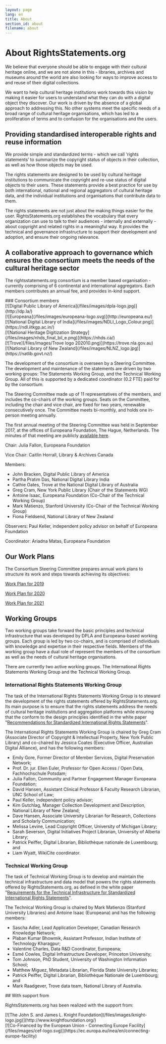 ```yaml
---
layout: page
lang: en
title: About
section_id: about
filename: about
---
```

# About RightsStatements.org

We believe that everyone should be able to engage with their cultural heritage online, and we are not alone in this - libraries, archives and museums around the world are also looking for ways to improve access to and reuse of their digital collections.

We want to help cultural heritage institutions work towards this vision by making it easier for users to understand what they can do with a digital object they discover. Our work is driven by the absence of a global approach to addressing this. No other systems meet the specific needs of a broad range of cultural heritage organisations, which has led to a proliferation of terms and to confusion for the organisations and the users.

## Providing standardised interoperable rights and reuse information

We provide simple and standardized terms - which we call ‘rights statements’ to summarize the copyright status of objects in their collection, as well as how those objects may be used.

The rights statements are designed to be used by cultural heritage institutions to communicate the copyright and re-use status of digital objects to their users. These statements provide a best practice for use by both  international, national and regional aggregators of cultural heritage data, and the individual institutions and organisations that contribute data to them.

The rights statements are not just about the making things easier for the user.  RightsStatements.org establishes the vocabulary that every organization can use to talk to their audiences - internally and externally - about copyright and related rights in a meaningful way. It provides the technical and governance infrastructure to support their development and adoption, and ensure their on­going relevance.

## A collaborative approach to governance which ensures the consortium meets the needs of the cultural heritage sector

The rightsstatements.org consortium is a member based organisation - currently comprising of 6 continental and international aggregators. Each members contributes an annual fee, and provides in-kind support.

<div class="box">
### Consortium members

<div class="row centered-text">
<div class="medium-4 columns logo">
[![Digital Public Library of America](/files/images/dpla-logo.jpg)](http://dp.la/)
</div>
<div class="medium-4 columns logo">
[![Europeana](/files/images/europeana-logo.svg)](http://europeana.eu/)
</div>
<div class="medium-4 columns logo">
[![National Digital Library of India](/files/images/NDLI_Logo_Colour.png)](https://ndl.iitkgp.ac.in/)
</div>
</div>
<div class="row centered-text">
<div class="medium-4 columns logo">
[![National Heritage Digitization Strategy](/files/images/nhds_final_bil_e.png)](https://nhds.ca/)
</div>
<div class="medium-4 columns logo">
[![Trove](/files/images/Trove logo 202010.png)](https://trove.nla.gov.au)
</div>
<div class="medium-4 columns logo">
[![National Library of New Zealand](/files/images/NLNZ_logo.jpg)](https://natlib.govt.nz/)
</div>
</div>
</div>

The development of the consortium is overseen by a Steering Committee.  The development and maintenance of the statements are driven by two working groups:  The Statements Working Group, and the Technical Working Group.  All of this is supported by a dedicated coordinator (0.2 FTE) paid for by the consortium.

The Steering Committee made up of 11 representatives of the members, and includes the co-chairs of the working groups.  Seats on the Committee, including the chair and vice chair, are fixed for two years, renewable consecutively once.  The Committee meets bi-monthly, and holds one in-person meeting annually.

The first annual meeting of the Steering Committee was held in September 2017, at the offices of Europeana Foundation, The Hague, Netherlands. The minutes of that meeting are publicly [available here](https://docs.google.com/document/d/1FHgxm9YF4ZWBtcDRjfBvcm8SG984cS1bVhPLpmTXQ28/). 

Chair: Julia Fallon, Europeana Foundation

Vice Chair: Caitlin Horrall, Library & Archives Canada

Members:

* John Bracken, Digital Public Library of America
* Partha Pratim Das, National Digital Library India
* Cathie Oates, Trove at the National Digital Library of Australia
* Greg Cram, New York Public Library (Chair of the Statements WG)
* Antoine Isaac, Europeana Foundation (Co-Chair of the Technical Working Group)
* Mark Matienzo, Stanford University (Co-Chair of the Technical Working Group)
* Fiona Fieldsend, National Library of New Zealand

Observers: Paul Keller, independent policy advisor on behalf of Europeana Foundation

Coordinator: Ariadna Matas, Europeana Foundation

## Our Work Plans

The Consortium Steering Committee prepares annual work plans to structure its work and steps towards achieving its objectives:

[Work Plan for 2019](https://rightsstatements.org/files/190812_workplan.pdf)

[Work Plan for 2020](https://rightsstatements.org/files/rights-statements-2020-work-plan.pdf)

[Work Plan for 2021](https://rightsstatements.org/files/rights-statements-2021-work-plan.pdf)

## Working Groups

Two working groups take forward the basic principles and  technical infrastructure that was developed by DPLA and Europeana-based working groups.  Each group is led by two co-chairs, and is comprised of individuals with  knowledge and expertise in their respective fields. Members of the working group have a dual role of represent the members of the consortium as well as the needs of cultural heritage organisations.  

There are currently two active working groups. The International Rights Statements Working Group and the Technical Working Group.

### International Rights Statements Working Group

The task of the International Rights Statements Working Group is to steward the development of the rights statements offered by RightsStatements.org. Its main purpose is to ensure that the rights statements address the needs of cultural heritage institutions and aggregation platforms while ensuring that the conform to the design principles identified in the white paper "[Recommendations for Standardized International Rights Statements](/en/documentation/rights-statements-white-paper/)".

The International Rights Statements Working Group is chaired by Greg Cram (Associate Director of Copyright & Intellectual Property, New York Public Library) and co-chaired by Jessica Coates (Executive Officer, Australian Digital Alliance), and has the following members:

* Emily Gore, Former Director of Member Services, Digital Preservation Network;
* Prof. Dr. jur. Ellen Euler, Professor for Open Access / Open Data, Fachhochschule Potsdam;
* Julia Fallon, Community and Partner Engagement Manager Europeana Foundation;
* David Hansen, Assistant Clinical Professor & Faculty Research Librarian, UNC School of Law;
* Paul Keller, independent policy advisor;
* Kim Gutchlag, Manager Collection Development and Description, National Library of New Zealand; 
* Dave Hansen, Associate University Librarian for Research, Collections and Scholarly Communication;
* Melissa Levine, Lead Copyright Officer, University of Michigan Library;
* Sarah Severson, Digital Initiatives Project Librarian, University of Alberta Library;
* Patrick Peiffer, Digital Librarian, Bibliothèque nationale de Luxembourg; and
* Liam Wyatt, WikiCite coordinator.

### Technical Working Group

The task of Technical Working Group is to develop and maintain the technical infrastructure and data model that powers the rights statements offered by RightsStatements.org, as defined in the white paper "[Requirements for the Technical Infrastructure for Standardized International Rights Statements](/en/documentation/technical-white-paper/)".

The Technical Working Group is chaired by Mark Matienzo (Stanford University Libraries) and Antoine Isaac (Europeana) and has the following members:

* Sascha Adler, Lead Application Developer, Canadian Research Knowledge Network;
* Plaban Kumar Bhowmik, Assistant Professor, Indian Institute of Technology Kharagpur;
* Valentine Charles, Data R&D Coordinator, Europeana;
* Esmé Cowles, Digital Infrastructure Developer, Princeton University;
* Tom Johnson, PhD Student, University of Washington Information School;
* Matthew Miguez, Metadata Librarian, Florida State University Libraries;
* Patrick Peiffer, Digital Librarian, Bibliothèque Nationale de Luxembourg; and
* Mark Raadgever, Trove data team, National Library of Australia.

<div class="box">
## With support from

RightsStatements.org has been realized with the support from:

<div class="row">
<div class="medium-4 columns">
[![The John S. and James L. Knight Foundation](/files/images/knight-logo.jpg)](http://www.knightfoundation.org/)
</div>
<div class="medium-4 columns">
[![Co-Financed by the European Union - Connecting Europe Facility](/files/images/cef-logo.svg)](https://ec.europa.eu/inea/en/connecting-europe-facility)
</div>
</div>
